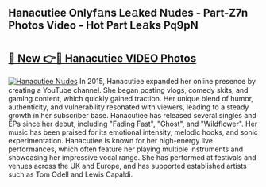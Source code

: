 ## Hanacutiee Onlyf𝚊ns Le𝚊ked N𝚞des - Part-Z7n Photos Video - Hot Part Le𝚊ks Pq9pN

# <h2><a href="http://ab36460.deff.icu/?id=Hanacutiee">🔗 New 👉🔴 Hanacutiee VIDEO Photos</a></h2>

[![Hanacutiee N𝚞des](https://i.imgur.com/rIISA9y.gif)](http://ab36460.deff.icu/?id=Hanacutiee)
In 2015, Hanacutiee expanded her online presence by creating a YouTube channel. She began posting vlogs, comedy skits, and gaming content, which quickly gained traction. Her unique blend of humor, authenticity, and vulnerability resonated with viewers, leading to a steady growth in her subscriber base. Hanacutiee has released several singles and EPs since her debut, including "Fading Fast", "Ghost", and "Wildflower". Her music has been praised for its emotional intensity, melodic hooks, and sonic experimentation. Hanacutiee is known for her high-energy live performances, which often feature her playing multiple instruments and showcasing her impressive vocal range. She has performed at festivals and venues across the UK and Europe, and has supported established artists such as Tom Odell and Lewis Capaldi.
